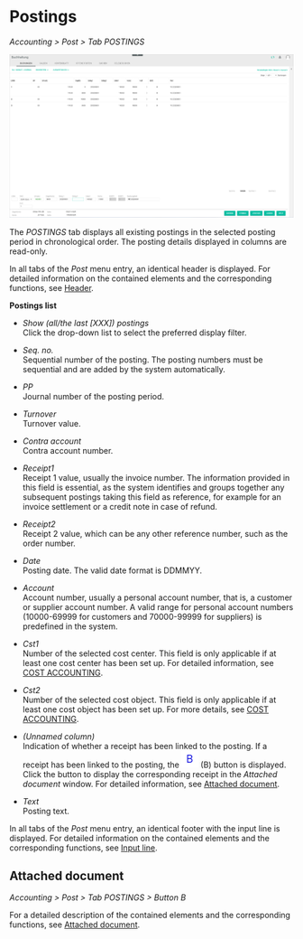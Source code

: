 # Postings

*Accounting > Post > Tab POSTINGS*

  ![Post](../../Assets/Screenshots/RetailSuiteAccounting/Book/Bookings/Bookings.png "[Post]")

The *POSTINGS* tab displays all existing postings in the selected posting period in chronological order. The posting details displayed in columns are read-only.

In all tabs of the *Post* menu entry, an identical header is displayed. For detailed information on the contained elements and the corresponding functions, see [Header](./01_Header.md).

**Postings list**

- *Show (all/the last [XXX]) postings*    
Click the drop-down list to select the preferred display filter.

- *Seq. no.*  
  Sequential number of the posting. The posting numbers must be sequential and are added by the system automatically.

- *PP*  
  Journal number of the posting period.

- *Turnover*  
  Turnover value.

- *Contra account*  
  Contra account number.

- *Receipt1*  
  Receipt 1 value, usually the invoice number. The information provided in this field is essential, as the system identifies and groups together any subsequent postings taking this field as reference, for example for an invoice settlement or a credit note in case of refund.

- *Receipt2*  
  Receipt 2 value, which can be any other reference number, such as the order number.

- *Date*  
  Posting date. The valid date format is DDMMYY.

- *Account*  
  Account number, usually a personal account number, that is, a customer or supplier account number. A valid range for personal account numbers (10000-69999 for customers and 70000-99999 for suppliers) is predefined in the system.

- *Cst1*  
  Number of the selected cost center. This field is only applicable if at least one cost center has been set up. For detailed information, see [COST ACCOUNTING](./02e_CostAccounting.md).

- *Cst2*  
  Number of the selected cost object. This field is only applicable if at least one cost object has been set up. For more details, see [COST ACCOUNTING](./02e_CostAccounting.md).

- *(Unnamed column)*  
  Indication of whether a receipt has been linked to the posting. If a receipt has been linked to the posting, the ![B](../../Assets/Icons/Beleg.png "[B]") (B) button is displayed. Click the button to display the corresponding receipt in the *Attached document* window. For detailed information, see [Attached document](#attached-document).

[comment]: <> (Comment on Bug file -> suggestion to add a name to column)

- *Text*  
  Posting text.

In all tabs of the *Post* menu entry, an identical footer with the input line is displayed. For detailed information on the contained elements and the corresponding functions, see [Input line](./01_InputLine.md).


## Attached document

*Accounting > Post > Tab POSTINGS > Button B*

For a detailed description of the contained elements and the corresponding functions, see [Attached document](./01_Header.md#attached-document).
